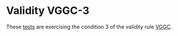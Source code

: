 # Validity VGGC-3

These [tests](.) are exercising the condition 3 of the validity rule [VGGC](../vggc/Readme.md).
